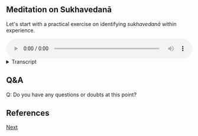 
## Meditation on Sukhavedanā

Let's start with a practical exercise on identifying *sukhavedanā* within experience.


<audio controls style="width: 100%; max-width: 600px;">
    <source src="assets/audio/05-01-sukha-vedana.mp3" type="audio/mpeg">
</audio>



<details>
<summary>Transcript</summary>


This is an exercise to learn to recognise *sukhavedanā* coming from experience of each of the six senses. 

For this exercise it is best to get up and walk around, as you will need to access lots of different sights, sounds, smells, and tastes. Of course bodily and mental experiences are available right where you are, wherever you are. 

What we are focusing on, *sukhavedanā* is the pleasant feeling tone that comes with any experience, the pleasantness of the experience itself. It comes so fast that it seems to be packaged together with the experience, it is immediate, experienceable, requires no thought or artificial analysis.

---
## Eye

Let's pay attention to *sukhavedanā* resulting from seeing. 

Take a look around you, all around you—left, right, above and below—and notice anything that you see that is immediately pleasant, something that the mere sight of gives you a pleasant feeling.

Look around. You might enjoy beautiful scenery, the patterns on a leaf, a spider's web, a painting, the decorations or patterns on a object, a flower, the open sky, etc. 

Find anything that gives you an immediate pleasant feeling, just from the sight of it. 

---

The pleasantness of seeing is very simple, it's nothing complicated, it's something that we experience thousands of times a day. But it is very subtle, and we normally don't pay attention to it. 

Normally we are focused on the objects which we see. Now we're specifically zooming in and focusing on the *pleasantness* that comes with seeing. 

As you recognise the pleasantness, note to yourself, *sukhavedanā*, or *sukha*, or pleasant, whatever language is natural for you. 

Once you have identified the *sukhavedanā* from this sight, move on, find another sight which gives the same pleasantness when seeing. 

Learn to identify the pleasantness that arises from seeing a sight.

---
## Ear

Now we're going to pay attention to *sukhavedanā* resulting from hearing. 

Continue walking around, and listen carefully to every sound. Notice anything that you hear that is immediately pleasant, something that the mere sound of gives you a pleasant feeling.

Listen around. You might enjoy the sound of birds, water, crickets, or nature. If you are a layperson, you might enjoy the sound of music. 

Find anything that gives you an immediate pleasant feeling, just from the sound of it. 

If you cannot find a sound in your environment, then make one. Generate a sound that gives you *sukhavedanā*.

---

The pleasantness of hearing is very simple, it's nothing complicated, it's something that we experience thousands of times a day. But it is very subtle, and we normally don't pay attention to it. 

Normally we are focused on the objects which we hear. Now we're specifically zooming in and focusing on the *pleasantness* that comes with hearing.

As you recognise the pleasantness, note to yourself, *sukhavedanā*, or *sukha*, or pleasant, whatever language is natural for you. 

Once you have identified the *sukhavedanā* from this sound, move on, find another sound which gives the same pleasantness when hearing.

Learn to identify the pleasantness that arises from hearing a sound.

---
## Nose

Now we're going to pay attention to *sukhavedanā* resulting from smelling. 

Continue walking around, smelling everything. Notice anything that you smell that is immediately pleasant, something that the mere whiff of gives you a pleasant feeling.

Sniff around. You might enjoy the smell of freshly mowed lawn, a flower, incense, fruits or spices. 

If you cannot find a smell in your immediate environment, then go and find one. Kitchens are full of good smells.

Find anything that gives you an immediate pleasant feeling, just from the smell of it.

---

The pleasantness of smelling is very simple, it's nothing complicated, it's something that we experience thousands of times a day. But it is very subtle, and we normally don't pay attention to it. 

Normally we are focused on the objects which we smell. Now we're specifically zooming in and focusing on the *pleasantness* that comes from smelling.

As you recognise the pleasantness, note to yourself, *sukhavedanā*, or *sukha*, or pleasant, whatever language is natural for you. 

Once you have identified the *sukhavedanā* from this smell, move on, find another odour which gives the same pleasantness when smelling.

Learn to identify the pleasantness that arises from smelling a scent.

---
## Tongue

Now we're going to pay attention to *sukhavedanā* resulting from taste.

Find something to taste. Anything you can put in your mouth to create a pleasant taste experience. Perhaps you like something sweet, sugar or jaggery. Perhaps you like sour tastes, like lemon or orange. 

If you cannot find a taste in your immediate environment, then go and find one. Kitchens are full of good tastes.

Find anything that gives you an immediate pleasant feeling, just from the taste of it.

---

The pleasantness of tasting is very simple, it's nothing complicated, it's something that we experience thousands of times a day. But it is very subtle, and we normally don't pay attention to it. 

Normally we are focused on the objects which we taste. Now we're specifically zooming in and focusing on the *pleasantness* that comes with tasting.

As you recognise the pleasantness, note to yourself, *sukhavedanā*, or *sukha*, or pleasant, whatever language is natural for you. 

Once you have identified the *sukhavedanā* from this taste, move on, find another flavour which gives the same pleasantness when tasted.

Learn to identify the pleasantness that arises from tasting a flavour.

---
## Body

Now we're going to pay attention to *sukhavedanā* resulting from physical experience. 

For this you don't need to go anywhere or do anything. The body is always full of sensations right where you are, wherever you are. 

Notice any physical sensation that you feel that is immediately pleasant, something that the mere touch of gives you a pleasant feeling.

It might be a feeling of relaxation, or a comfortable posture, or strength or energy. 

If there is no obvious pleasant sensation in the body, then generate one. Create any pleasant touch sensation, for example, stroke the hairs on your arm, massage your forehead, stretch a muscle, push some pressure point, go into the sunshine if it is cold, or turn on a fan if it is hot—anything that provides you with an immediate pleasant feeling in the body.

Find anything that gives you an immediate pleasant feeling, just from the touch of it.

---

The pleasantness of physical sensation is very simple, it's nothing complicated, it's something that we experience thousands of times a day. But it is very subtle, and we normally don't pay attention to it. 

Normally we are focused on the objects of physical sensation. Now we're specifically zooming in and focusing on the *pleasantness* that comes with the physical sensation.

As you recognise the pleasantness, note to yourself, *sukhavedanā*, or *sukha*, or pleasant, whatever language is natural for you. 

Once you have identified the *sukhavedanā* from this physical sensation, move on, find another sensation which gives the same pleasantness when felt.

Learn to identify the pleasantness that arises from feeling a physical sensation.

---

## Mind

Now we're going to pay attention to *sukhavedanā* resulting from mental experience.

For this you don't need to go anywhere or do anything. The mind is always active with phenomena day and night.

Notice anything that you think that is immediately pleasant, something that the mere thought of gives you a pleasant feeling.

If there is no obvious pleasant sensation in the mind, then generate one. Think of someone you like, a funny situation which occurred, the feeling of friendliness without limit, etc. —anything that provides you with an immediate pleasant feeling in the mind.

Find anything that gives you an immediate pleasant feeling, just from the thought of it.

---

The pleasantness of mental experience is very simple, it's nothing complicated, it's something that we experience thousands of times a day. But it is very subtle, and we normally don't pay attention to it. 

Normally we are focused on the objects of mental experience, or the stories. Now we're specifically zooming in and focusing on the *pleasantness* that comes with the mental experience.

As you recognise the pleasantness, note to yourself, *sukhavedanā*, or *sukha*, or pleasant, whatever language is natural for you. 

Once you have identified the *sukhavedanā* from this mental experience, move on, find another thought which gives the same pleasantness when thinking.

Learn to identify the pleasantness that arises from cognizing a mental experience. 

---

## Open Awareness

Now we're going to come back to open awareness, and pay attention to *sukhavedanā* resulting from *any* experience.

Experience whatever is happening in the six sense fields right where you are. 

Notice anything that you find immediately pleasant, something that the mere experience of gives you a pleasant feeling.

---

The pleasantness of experience is very simple, it's nothing complicated, it's something that we experience thousands of times a day. But it is very subtle, and we normally don't pay attention to it. 

Normally we are focused on the objects of experience. Now we're specifically zooming in and focusing on the *pleasantness* that comes with experience.

As you recognise the pleasantness, note to yourself, *sukhavedanā*, or *sukha*, or pleasant, whatever language is natural for you. 

Once you have identified the *sukhavedanā* from this experience, move on, find another experience which gives the same pleasantness.

Learn to identify the pleasantness that arises from experience.

---

Spend some time noticing the pleasantness that comes from any six sense experience, the very immediate attraction that you have to something happening. 

The Pāḷi for this is *sukhavedanā*, pleasant *vedanā*. 

Learn to identify this as it is happening.

---

</details>

## Q&A

Q: Do you have any questions or doubts at this point?

## References


<a href="5.2. Dukkhavedanā.html">Next</a>

